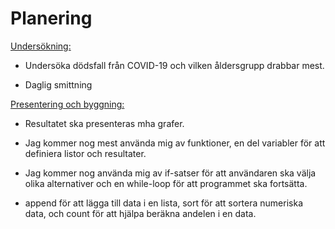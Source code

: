 # Planering

<u>Undersökning:</u>

- Undersöka dödsfall från COVID-19 och vilken åldersgrupp drabbar mest.

- Daglig smittning



<u>Presentering och byggning:</u>

- Resultatet ska presenteras mha grafer.

- Jag kommer nog mest använda mig av funktioner, en del variabler för att definiera listor och resultater.

- Jag kommer nog använda mig av if-satser för att användaren ska välja olika alternativer och en while-loop för att programmet ska fortsätta.

- append för att lägga till data i en lista, sort för att sortera numeriska data, och count för att hjälpa beräkna andelen i en data.


